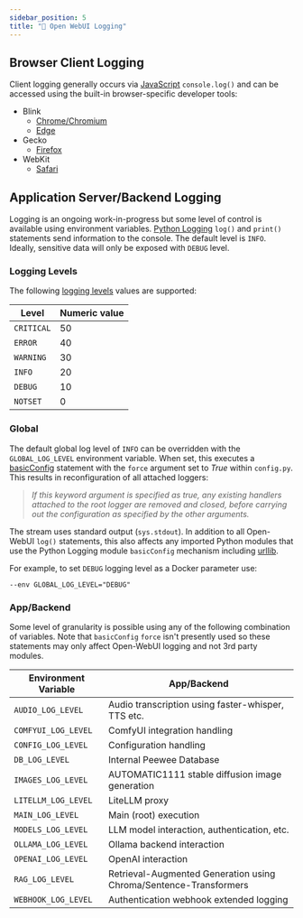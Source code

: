 ```yaml
---
sidebar_position: 5
title: "📜 Open WebUI Logging"
---
```


## Browser Client Logging ##

Client logging generally occurs via [JavaScript](https://developer.mozilla.org/en-US/docs/Web/API/console/log_static) `console.log()` and can be accessed using the built-in browser-specific developer tools:

* Blink
  * [Chrome/Chromium](https://developer.chrome.com/docs/devtools/)
  * [Edge](https://learn.microsoft.com/en-us/microsoft-edge/devtools-guide-chromium/overview)
* Gecko
  * [Firefox](https://firefox-source-docs.mozilla.org/devtools-user/)
* WebKit
  * [Safari](https://developer.apple.com/safari/tools/)

## Application Server/Backend Logging ##

Logging is an ongoing work-in-progress but some level of control is available using environment variables. [Python Logging](https://docs.python.org/3/howto/logging.html) `log()` and `print()` statements send information to the console. The default level is `INFO`. Ideally, sensitive data will only be exposed with `DEBUG` level.

### Logging Levels ###

The following [logging levels](https://docs.python.org/3/howto/logging.html#logging-levels) values are supported:

| Level      | Numeric value |
| ---------- | ------------- |
| `CRITICAL` | 50            |
| `ERROR`    | 40            |
| `WARNING`  | 30            |
| `INFO`     | 20            |
| `DEBUG`    | 10            |
| `NOTSET`   | 0             |

### Global ###

The default global log level of `INFO` can be overridden with the `GLOBAL_LOG_LEVEL` environment variable. When set, this executes a [basicConfig](https://docs.python.org/3/library/logging.html#logging.basicConfig) statement with the `force` argument set to *True* within `config.py`. This results in reconfiguration of all attached loggers:
> *If this keyword argument is specified as true, any existing handlers attached to the root logger are removed and closed, before carrying out the configuration as specified by the other arguments.*

The stream uses standard output (`sys.stdout`). In addition to all Open-WebUI `log()` statements, this also affects any imported Python modules that use the Python Logging module `basicConfig` mechanism including [urllib](https://docs.python.org/3/library/urllib.html).

For example, to set `DEBUG` logging level as a Docker parameter use:

```
--env GLOBAL_LOG_LEVEL="DEBUG"
```

### App/Backend ###

Some level of granularity is possible using any of the following combination of variables. Note that `basicConfig` `force` isn't presently used so these statements may only affect Open-WebUI logging and not 3rd party modules.

| Environment Variable | App/Backend                                                       |
| -------------------- | ----------------------------------------------------------------- |
| `AUDIO_LOG_LEVEL`    | Audio transcription using faster-whisper, TTS etc.                |
| `COMFYUI_LOG_LEVEL`  | ComfyUI integration handling                                      |
| `CONFIG_LOG_LEVEL`   | Configuration handling                                            |
| `DB_LOG_LEVEL`       | Internal Peewee Database                                          |
| `IMAGES_LOG_LEVEL`   | AUTOMATIC1111 stable diffusion image generation                   |
| `LITELLM_LOG_LEVEL`  | LiteLLM proxy                                                     |
| `MAIN_LOG_LEVEL`     | Main (root) execution                                             |
| `MODELS_LOG_LEVEL`   | LLM model interaction, authentication, etc.                       |
| `OLLAMA_LOG_LEVEL`   | Ollama backend interaction                                        |
| `OPENAI_LOG_LEVEL`   | OpenAI interaction                                                |
| `RAG_LOG_LEVEL`      | Retrieval-Augmented Generation using Chroma/Sentence-Transformers |
| `WEBHOOK_LOG_LEVEL`  | Authentication webhook extended logging                           |
